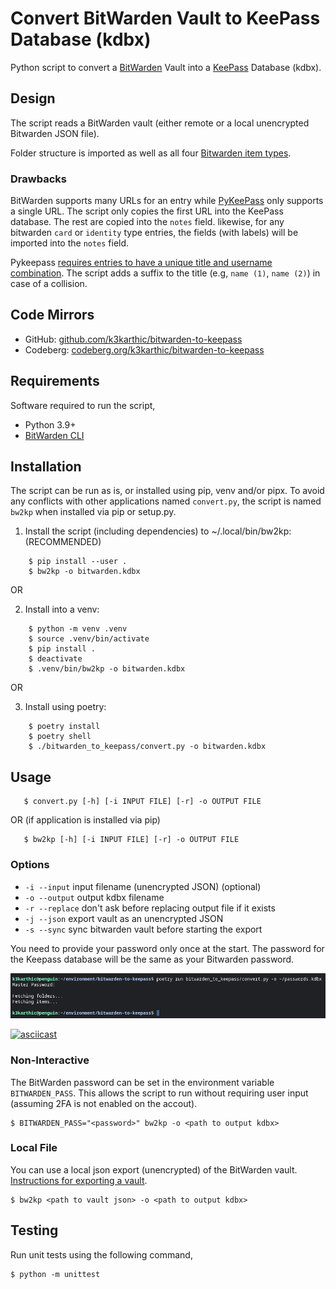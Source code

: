 # Convert BitWarden Vault to KeePass Database (kdbx)

Python script to convert a [BitWarden][1] Vault into a [KeePass][2] Database
(kdbx).

## Design

The script reads a BitWarden vault (either remote or a local unencrypted
Bitwarden JSON file).

Folder structure is imported as well as all four [Bitwarden item types][4].

### Drawbacks

BitWarden supports many URLs for an entry while [PyKeePass][5] only supports a
single URL. The script only copies the first URL into the KeePass database. The
rest are copied into the `notes` field. likewise, for any bitwarden `card` or
`identity` type entries, the fields (with labels) will be imported into the
`notes` field.

Pykeepass [requires entries to have a unique title and username combination][6].
The script adds a suffix to the title (e.g, `name (1)`, `name (2)`) in case of a
collision.

## Code Mirrors

* GitHub: [github.com/k3karthic/bitwarden-to-keepass](https://github.com/k3karthic/bitwarden-to-keepass/)
* Codeberg: [codeberg.org/k3karthic/bitwarden-to-keepass](https://codeberg.org/k3karthic/bitwarden-to-keepass/)

## Requirements

Software required to run the script,
* Python 3.9+
* [BitWarden CLI][3]

## Installation

The script can be run as is, or installed using pip, venv and/or pipx. To avoid
any conflicts with other applications named `convert.py`, the script is named
`bw2kp` when installed via pip or setup.py.

1. Install the script (including dependencies) to ~/.local/bin/bw2kp:
   (RECOMMENDED)
   
```
    $ pip install --user .
    $ bw2kp -o bitwarden.kdbx
```   
   
OR

2. Install into a venv:
   
```
    $ python -m venv .venv
    $ source .venv/bin/activate
    $ pip install .
    $ deactivate
    $ .venv/bin/bw2kp -o bitwarden.kdbx
```

OR

3. Install using poetry:
   
```
    $ poetry install
    $ poetry shell
    $ ./bitwarden_to_keepass/convert.py -o bitwarden.kdbx
```

## Usage

```
   $ convert.py [-h] [-i INPUT FILE] [-r] -o OUTPUT FILE
```
 
 OR (if application is installed via pip)
 
```
   $ bw2kp [-h] [-i INPUT FILE] [-r] -o OUTPUT FILE
```

### Options

* `-i --input` input filename (unencrypted JSON) (optional)
* `-o --output` output kdbx filename
* `-r --replace` don't ask before replacing output file if it exists
* `-j --json` export vault as an unencrypted JSON
* `-s --sync` sync bitwarden vault before starting the export

You need to provide your password only once at the start. The password for the
Keepass database will be the same as your Bitwarden password.

![screenshot of run](assets/screenshot.png)

[![asciicast](https://asciinema.org/a/586109.svg)](https://asciinema.org/a/586109)

### Non-Interactive

The BitWarden password can be set in the environment variable `BITWARDEN_PASS`.
This allows the script to run without requiring user input (assuming 2FA is not
enabled on the accout).

    $ BITWARDEN_PASS="<password>" bw2kp -o <path to output kdbx>

### Local File

You can use a local json export (unencrypted) of the BitWarden vault.
[Instructions for exporting a vault][7].

    $ bw2kp <path to vault json> -o <path to output kdbx>


## Testing

Run unit tests using the following command,

    $ python -m unittest

[1]: https://bitwarden.com/ "Bitwarden.com"
[2]: https://keepass.info/ "Keepass"
[3]: https://bitwarden.com/help/article/cli/ "Bitwarden CLI"
[4]: https://bitwarden.com/help/article/cli/#enums "Bitwarden Item Types"
[5]: https://github.com/libkeepass/pykeepass#adding-entries "Pykeepass Adding Entries"
[6]: https://github.com/libkeepass/pykeepass/blob/master/pykeepass/pykeepass.py#l612 "Pykeepass Unique Entries"
[7]: https://bitwarden.com/help/article/export-your-data/ "Bitwarden Export"

